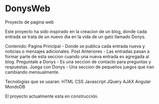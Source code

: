 # DonysWeb
Proyecto de pagina web

Este proyecto ha sido inspirado en la creacion de un blog, donde cada entrada se trata de un nuevo dia en la vida de un gato llamado Donys.

Contenido:
Pagina Principal - Donde se publica cada entrada nueva y noticias o mensajes adicionales.
Post Anteriores - Las entradas pasan a formar parte de esta seccion cuando una nueva entrada es agregada al blog.
Preguntale a Donys - Es una seccion de contacto para preguntas y respuestas.
Juega con Donys - Una seccion de pequeños juegos que iran cambiando mensualmente.

Tecnologias que se usaran:
HTML
CSS
Javascript
JQuery
AJAX
Angular
MondoDB

El proyecto actualmente esta en construcción.
